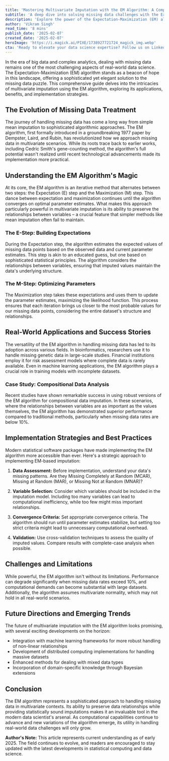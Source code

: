 ```yaml
---
title: 'Mastering Multivariate Imputation with the EM Algorithm: A Comprehensive Guide'
subtitle: 'A deep dive into solving missing data challenges with the Expectation-Maximization algorithm'
description: 'Explore the power of the Expectation-Maximization (EM) algorithm in handling missing data challenges. This comprehensive guide covers implementation strategies, real-world applications, and future trends in multivariate imputation, offering insights for both practitioners and researchers in the field of data science.'
author: 'Vikram Singh'
read_time: '8 mins'
publish_date: '2025-02-07'
created_date: '2025-02-07'
heroImage: 'https://i.magick.ai/PIXE/1738927721724_magick_img.webp'
cta: 'Ready to elevate your data science expertise? Follow us on LinkedIn for more in-depth technical insights and stay updated with the latest developments in statistical computing and data science methodologies.'
---
```


In the era of big data and complex analytics, dealing with missing data remains one of the most challenging aspects of real-world data science. The Expectation-Maximization (EM) algorithm stands as a beacon of hope in this landscape, offering a sophisticated yet elegant solution to the missing data puzzle. This comprehensive guide delves into the intricacies of multivariate imputation using the EM algorithm, exploring its applications, benefits, and implementation strategies.

## The Evolution of Missing Data Treatment

The journey of handling missing data has come a long way from simple mean imputation to sophisticated algorithmic approaches. The EM algorithm, first formally introduced in a groundbreaking 1977 paper by Dempster, Laird, and Rubin, has revolutionized how we approach missing data in multivariate scenarios. While its roots trace back to earlier works, including Cedric Smith's gene-counting method, the algorithm's full potential wasn't realized until recent technological advancements made its implementation more practical.

## Understanding the EM Algorithm's Magic

At its core, the EM algorithm is an iterative method that alternates between two steps: the Expectation (E) step and the Maximization (M) step. This dance between expectation and maximization continues until the algorithm converges on optimal parameter estimates. What makes this approach particularly powerful in multivariate imputation is its ability to preserve the relationships between variables – a crucial feature that simpler methods like mean imputation often fail to maintain.

### The E-Step: Building Expectations

During the Expectation step, the algorithm estimates the expected values of missing data points based on the observed data and current parameter estimates. This step is akin to an educated guess, but one based on sophisticated statistical principles. The algorithm considers the relationships between variables, ensuring that imputed values maintain the data's underlying structure.

### The M-Step: Optimizing Parameters

The Maximization step takes these expectations and uses them to update the parameter estimates, maximizing the likelihood function. This process ensures that each iteration brings us closer to the most probable values for our missing data points, considering the entire dataset's structure and relationships.

## Real-World Applications and Success Stories

The versatility of the EM algorithm in handling missing data has led to its adoption across various fields. In bioinformatics, researchers use it to handle missing genetic data in large-scale studies. Financial institutions employ it for risk assessment models where complete data is rarely available. Even in machine learning applications, the EM algorithm plays a crucial role in training models with incomplete datasets.

### Case Study: Compositional Data Analysis

Recent studies have shown remarkable success in using robust versions of the EM algorithm for compositional data imputation. In these scenarios, where the relationships between variables are as important as the values themselves, the EM algorithm has demonstrated superior performance compared to traditional methods, particularly when missing data rates are below 10%.

## Implementation Strategies and Best Practices

Modern statistical software packages have made implementing the EM algorithm more accessible than ever. Here's a strategic approach to implementing EM-based imputation:

1. **Data Assessment:** Before implementation, understand your data's missing patterns. Are they Missing Completely at Random (MCAR), Missing at Random (MAR), or Missing Not at Random (MNAR)?

2. **Variable Selection:** Consider which variables should be included in the imputation model. Including too many variables can lead to computational inefficiency, while too few might miss important relationships.

3. **Convergence Criteria:** Set appropriate convergence criteria. The algorithm should run until parameter estimates stabilize, but setting too strict criteria might lead to unnecessary computational overhead.

4. **Validation:** Use cross-validation techniques to assess the quality of imputed values. Compare results with complete-case analysis when possible.

## Challenges and Limitations

While powerful, the EM algorithm isn't without its limitations. Performance can degrade significantly when missing data rates exceed 10%, and computational demands can become substantial with large datasets. Additionally, the algorithm assumes multivariate normality, which may not hold in all real-world scenarios.

## Future Directions and Emerging Trends

The future of multivariate imputation with the EM algorithm looks promising, with several exciting developments on the horizon:

- Integration with machine learning frameworks for more robust handling of non-linear relationships
- Development of distributed computing implementations for handling massive datasets
- Enhanced methods for dealing with mixed data types
- Incorporation of domain-specific knowledge through Bayesian extensions

## Conclusion

The EM algorithm represents a sophisticated approach to handling missing data in multivariate contexts. Its ability to preserve data relationships while providing statistically sound imputations makes it an invaluable tool in the modern data scientist's arsenal. As computational capabilities continue to advance and new variations of the algorithm emerge, its utility in handling real-world data challenges will only grow.

**Author's Note:** This article represents current understanding as of early 2025. The field continues to evolve, and readers are encouraged to stay updated with the latest developments in statistical computing and data science.